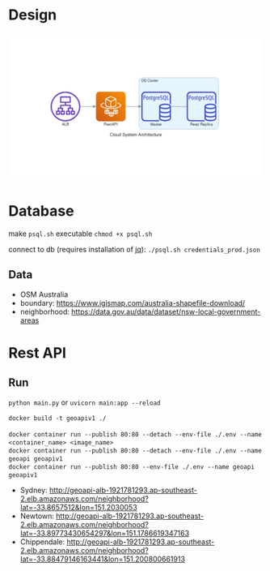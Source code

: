 # Design

![](diagram.png)

# Database

make `psql.sh` executable
`chmod +x psql.sh`

connect to db (requires installation of [jq](https://stedolan.github.io/jq/)):
`./psql.sh credentials_prod.json`

## Data

- OSM Australia
- boundary: https://www.igismap.com/australia-shapefile-download/
- neighborhood: https://data.gov.au/data/dataset/nsw-local-government-areas

# Rest API

## Run
`python main.py`
or
`uvicorn main:app --reload`

```
docker build -t geoapiv1 ./

docker container run --publish 80:80 --detach --env-file ./.env --name <container_name> <image_name>
docker container run --publish 80:80 --detach --env-file ./.env --name geoapi geoapiv1
docker container run --publish 80:80 --env-file ./.env --name geoapi geoapiv1

```

- Sydney: http://geoapi-alb-1921781293.ap-southeast-2.elb.amazonaws.com/neighborhood?lat=-33.8657512&lon=151.2030053
- Newtown: http://geoapi-alb-1921781293.ap-southeast-2.elb.amazonaws.com/neighborhood?lat=-33.89773430654297&lon=151.1786619347163
- Chippendale: http://geoapi-alb-1921781293.ap-southeast-2.elb.amazonaws.com/neighborhood?lat=-33.88479146163441&lon=151.200800661913
